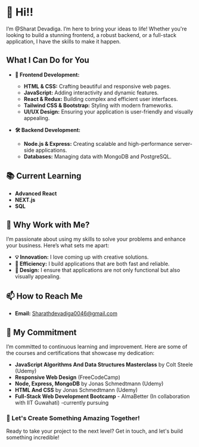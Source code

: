 # 👋 Hi!!

I’m @Sharat Devadiga. I’m here to bring your ideas to life! Whether you're looking to build a stunning frontend, a robust backend, or a full-stack application, I have the skills to make it happen.

## What I Can Do for You
- **🎨 Frontend Development:**
  - **HTML & CSS:** Crafting beautiful and responsive web pages.
  - **JavaScript:** Adding interactivity and dynamic features.
  - **React & Redux:** Building complex and efficient user interfaces.
  - **Tailwind CSS & Bootstrap:** Styling with modern frameworks.
  - **UI/UX Design:** Ensuring your application is user-friendly and visually appealing.

- **🛠️ Backend Development:**
  - **Node.js & Express:** Creating scalable and high-performance server-side applications.
  - **Databases:** Managing data with MongoDB and PostgreSQL.

## 📚 Current Learning
- **Advanced React**
- **NEXT.js**
- **SQL**

## 🤝 Why Work with Me?
I’m passionate about using my skills to solve your problems and enhance your business. Here’s what sets me apart:
- **💡 Innovation:** I love coming up with creative solutions.
- **🚀 Efficiency:** I build applications that are both fast and reliable.
- **🎨 Design:** I ensure that applications are not only functional but also visually appealing.

## 📫 How to Reach Me
- **Email:** [Sharathdevadiga0046@gmail.com](mailto:Sharathdevadiga0046@gmail.com)

## 📜 My Commitment
I’m committed to continuous learning and improvement. Here are some of the courses and certifications that showcase my dedication:
- **JavaScript Algorithms And Data Structures Masterclass** by Colt Steele (Udemy)
- **Responsive Web Design** (FreeCodeCamp)
- **Node, Express, MongoDB** by Jonas Schmedtmann (Udemy)
- **HTML And CSS** by Jonas Schmedtmann (Udemy)
- **Full-Stack Web Development Bootcamp** - AlmaBetter (In collaboration with IIT Guwahati) -currently pursuing

### 🚀 Let's Create Something Amazing Together!
Ready to take your project to the next level? Get in touch, and let's build something incredible!
